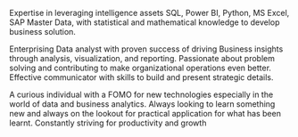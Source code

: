 Expertise in leveraging intelligence assets SQL, Power BI, Python, MS Excel, SAP Master Data, with statistical and mathematical knowledge to develop business solution. 

Enterprising Data analyst with proven success of driving Business insights through analysis, visualization, and reporting. Passionate about problem solving and contributing to make organizational operations even better. Effective communicator with skills to build and present strategic details. 

A curious individual with a FOMO for new technologies especially in the world of data and business analytics. Always looking to learn something new and always on the lookout for practical application for what has been learnt. Constantly striving for productivity and growth
